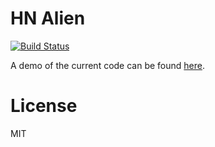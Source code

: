 # HN Alien

[![Build Status][travis-image]][travis-url]

A demo of the current code can be found [here][demo-url].

# License

MIT

[travis-image]: https://img.shields.io/travis/loctn/hn-alien/master.svg
[travis-url]: https://travis-ci.org/loctn/hn-alien
[demo-url]: http://locwin.com/hnalien